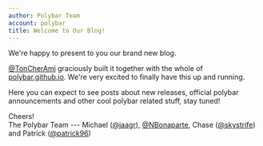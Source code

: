 ```yaml
---
author: Polybar Team
account: polybar
title: Welcome to Our Blog!
---
```


We're happy to present to you our brand new blog.

[@TonCherAmi](https://github.com/TonCherAmi) graciously built it
together with the whole of [polybar.github.io](/). We're very excited to finally
have this up and running.

Here you can expect to see posts about new releases, official polybar
announcements and other cool polybar related stuff, stay tuned!

Cheers!  
The Polybar Team --- Michael ([@jaagr](http://github.com/jaagr/)), 
[@NBonaparte](https://github.com/NBonaparte), 
Chase ([@skystrife](https://github.com/skystrife)) and Patrick 
([@patrick96](https://github.com/patrick96))
